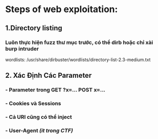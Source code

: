 # Steps of web exploitation:
## 1.Directory listing
### Luôn thực hiện fuzz thư mục trước, có thể dirb hoặc chỉ xài burp intruder
wordlists: /usr/share/dirbuster/wordlists/directory-list-2.3-medium.txt

## 2. Xác Định Các Parameter
### - Parameter trong GET ?x=... POST x=...
### - Cookies và Sessions
### - Cả URI cũng có thể inject 
### - User-Agent *(ít trong CTF)*



